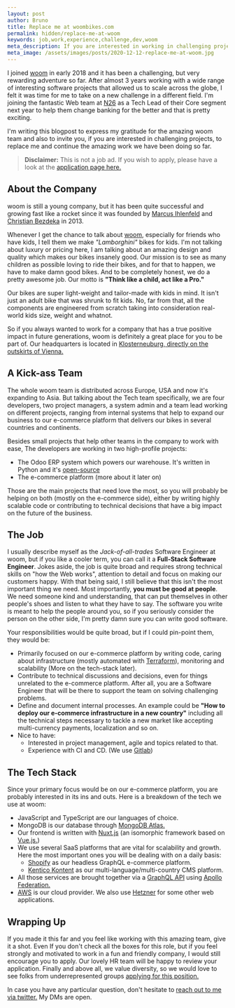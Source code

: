 ```yaml
---
layout: post
author: Bruno
title: Replace me at woombikes.com
permalink: hidden/replace-me-at-woom
keywords: job,work,experience,challenge,dev,woom
meta_description: If you are interested in working in challenging projects, I invite you to read along.
meta_image: /assets/images/posts/2020-12-12-replace-me-at-woom.jpg
---
```


I joined [woom](https://woombikes.com/we-are-woom) in early 2018 and it has been a challenging, but very rewarding adventure so far. After almost 3 years working with a wide range of interesting software projects that allowed us to scale across the globe, I felt it was time for me to take on a new challenge in a different field. I'm joining the fantastic Web team at [N26](https://n26.com/en-at) as a Tech Lead of their Core segment next year to help them change banking for the better and that is pretty exciting.

I'm writing this blogpost to express my gratitude for the amazing woom team and also to invite you, if you are interested in challenging projects, to replace me and continue the amazing work we have been doing so far.

> **Disclaimer:** This is not a job ad. If you wish to apply, please have a look at the [application page here.](https://woom-gmbh.jobbase.io/)

## About the Company

woom is still a young company, but it has been quite successful and growing fast like a rocket since it was founded by [Marcus Ihlenfeld](https://www.linkedin.com/in/marcus-ihlenfeld-a13b433/) and [Christian Bezdeka](https://www.linkedin.com/in/bezdeka/) in 2013.

Whenever I get the chance to talk about [woom](https://woombikes.com/we-are-woom), especially for friends who have kids, I tell them we make _"Lamborghini"_ bikes for kids. I'm not talking about luxury or pricing here, I am talking about an amazing design and quality which makes our bikes insanely good. Our mission is to see as many children as possible loving to ride their bikes, and for that to happen, we have to make damn good bikes. And to be completely honest, we do a pretty awesome job. Our motto is **"Think like a child, act like a Pro."**

Our bikes are super light-weight and tailor-made with kids in mind. It isn't just an adult bike that was shrunk to fit kids. No, far from that, all the components are engineered from scratch taking into consideration real-world kids size, weight and whatnot.

So if you always wanted to work for a company that has a true positive impact in future generations, woom is definitely a great place for you to be part of. Our headquarters is located in [Klosterneuburg, directly on the outskirts of Vienna.](https://www.google.com/maps/place/woom+GmbH/@48.2724804,16.3549515,12.68z/data=!4m8!1m2!2m1!1swoom!3m4!1s0x476d0f409d127629:0x83a3bdb8980c31c2!8m2!3d48.2910947!4d16.343956)

## A Kick-ass Team

The whole woom team is distributed across Europe, USA and now it's expanding to Asia. But talking about the Tech team specifically, we are four developers, two project managers, a system admin and a team lead working on different projects, ranging from internal systems that help to expand our business to our e-commerce platform that delivers our bikes in several countries and continents.

Besides small projects that help other teams in the company to work with ease, The developers are working in two high-profile projects:

* The Odoo ERP system which powers our warehouse. It's written in Python and it's [open-source](https://github.com/odoo/odoo)
* The e-commerce platform (more about it later on)

Those are the main projects that need love the most, so you will probably be helping on both (mostly on the e-commerce side), either by writing highly scalable code or contributing to technical decisions that have a big impact on the future of the business.

## The Job
I usually describe myself as the _Jack-of-all-trades_ Software Engineer at woom, but if you like a cooler term, you can call it a **Full-Stack Software Engineer**. Jokes aside, the job is quite broad and requires strong technical skills on "how the Web works", attention to detail and focus on making our customers happy.
With that being said, I still believe that this isn't the most important thing we need. Most importantly, **you must be good at people**. We need someone kind and understanding, that can put themselves in other people's shoes and listen to what they have to say. The software you write is meant to help the people around you, so if you seriously consider the person on the other side, I'm pretty damn sure you can write good software.

Your responsibilities would be quite broad, but if I could pin-point them, they would be:

* Primarily focused on our e-commerce platform by writing code, caring about infrastructure (mostly automated with [Terraform](https://www.terraform.io/)), monitoring and scalability (More on the tech-stack later).
* Contribute to technical discussions and decisions, even for things unrelated to the e-commerce platform. After all, you are a Software Engineer that will be there to support the team on solving challenging problems.
* Define and document internal processes. An example could be **"How to deploy our e-commerce infrastructure in a new country"** including all the technical steps necessary to tackle a new market like accepting multi-currency payments, localization and so on.
* Nice to have: 
  * Interested in project management, agile and topics related to that.
  * Experience with CI and CD. (We use [Gitlab](https://gitlab.com))


## The Tech Stack
Since your primary focus would be on our e-commerce platform, you are probably interested in its ins and outs. Here is a breakdown of the tech we use at woom:

* JavaScript and TypeScript are our languages of choice.
* MongoDB is our database through [MongoDB Atlas.](https://www.mongodb.com/cloud/atlas)
* Our frontend is written with [Nuxt.js](https://nuxtjs.org/) (an isomorphic framework based on [Vue.js.](https://vuejs.org/))
* We use several SaaS platforms that are vital for scalability and growth. Here the most important ones you will be dealing with on a daily basis:
  * [Shopify](https://www.shopify.com/) as our headless GraphQL e-commerce platform.
  * [Kentico Kontent](https://kontent.ai/) as our multi-language/multi-country CMS platform.
* All those services are brought together via a [GraphQL API](https://graphql.org/) using [Apollo Federation.](https://www.apollographql.com/docs/federation/)
* [AWS](https://aws.amazon.com/) is our cloud provider. We also use [Hetzner](https://www.hetzner.com/?country=en) for some other web applications.

## Wrapping Up
If you made it this far and you feel like working with this amazing team, give it a shot. Even If you don't check all the boxes for this role, but if you feel strongly and motivated to work in a fun and friendly company, I would still encourage you to apply. Our lovely HR team will be happy to review your application. Finally and above all, we value diversity, so we would love to see folks from underrepresented groups [applying for this position.](https://woom-gmbh.jobbase.io/)

In case you have any particular question, don't hesitate to [reach out to me via twitter.](https://twitter.com/bpaulino0) My DMs are open.
